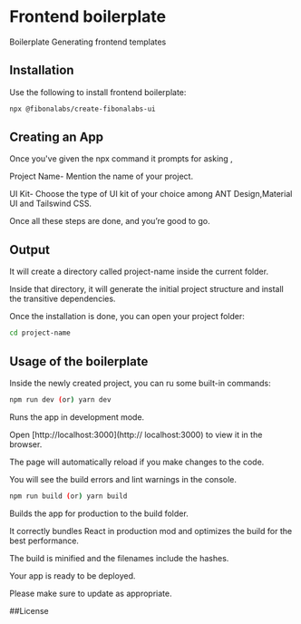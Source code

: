 # Frontend boilerplate

Boilerplate Generating frontend templates

## Installation

Use the following to install frontend boilerplate:

```bash
npx @fibonalabs/create-fibonalabs-ui
```

## Creating an App

Once you've given the npx command it prompts for asking ,

Project Name- Mention the name of your project.

UI Kit- Choose the type of UI kit of your choice among ANT Design,Material UI and Tailswind CSS.

Once all these steps are done, and you’re good to go.

## Output

It will create a directory called project-name inside the current folder.

Inside that directory, it will generate the initial project structure and install the transitive dependencies.

Once the installation is done, you can open your project folder:

```bash
cd project-name
```

## Usage of the boilerplate

Inside the newly created project, you can ru some built-in commands:

```bash
npm run dev (or) yarn dev
```

Runs the app in development mode.

Open [http://localhost:3000](http:// localhost:3000) to view it in the browser.

The page will automatically reload if you make changes to the code.

You will see the build errors and lint warnings in the console.

```bash
npm run build (or) yarn build
```

Builds the app for production to the build folder.

It correctly bundles React in production mod and optimizes the build for the best performance.

The build is minified and the filenames include the hashes.

Your app is ready to be deployed.

Please make sure to update as appropriate.

##License




